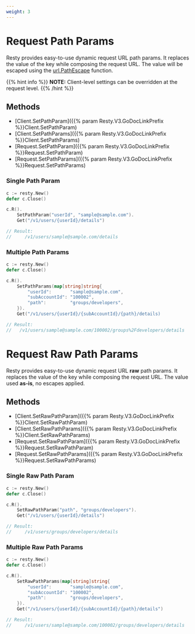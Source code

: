 ```yaml
---
weight: 3
---
```


# Request Path Params

Resty provides easy-to-use dynamic request URL path params. It replaces the value of the key while composing the request URL. The value will be escaped using the [url.PathEscape](https://pkg.go.dev/net/url#PathEscape) function.

{{% hint info %}}
**NOTE:** Client-level settings can be overridden at the request level.
{{% /hint %}}

## Methods
* [Client.SetPathParam]({{% param Resty.V3.GoDocLinkPrefix %}}Client.SetPathParam)
* [Client.SetPathParams]({{% param Resty.V3.GoDocLinkPrefix %}}Client.SetPathParams)
* [Request.SetPathParam]({{% param Resty.V3.GoDocLinkPrefix %}}Request.SetPathParam)
* [Request.SetPathParams]({{% param Resty.V3.GoDocLinkPrefix %}}Request.SetPathParams)

### Single Path Param
```go
c := resty.New()
defer c.Close()

c.R().
    SetPathParam("userId", "sample@sample.com").
    Get("/v1/users/{userId}/details")

// Result:
//     /v1/users/sample@sample.com/details

```

### Multiple Path Params
```go
c := resty.New()
defer c.Close()

c.R().
    SetPathParams(map[string]string{
        "userId":       "sample@sample.com",
        "subAccountId": "100002",
        "path":         "groups/developers",
    }).
    Get("/v1/users/{userId}/{subAccountId}/{path}/details)

// Result:
//   /v1/users/sample@sample.com/100002/groups%2Fdevelopers/details
```

# Request Raw Path Params

Resty provides easy-to-use dynamic request URL **raw** path params. It replaces the value of the key while composing the request URL. The value used **as-is**, no escapes applied.

## Methods
* [Client.SetRawPathParam]({{% param Resty.V3.GoDocLinkPrefix %}}Client.SetRawPathParam)
* [Client.SetRawPathParams]({{% param Resty.V3.GoDocLinkPrefix %}}Client.SetRawPathParams)
* [Request.SetRawPathParam]({{% param Resty.V3.GoDocLinkPrefix %}}Request.SetRawPathParam)
* [Request.SetRawPathParams]({{% param Resty.V3.GoDocLinkPrefix %}}Request.SetRawPathParams)

### Single Raw Path Param
```go
c := resty.New()
defer c.Close()

c.R().
    SetRawPathParam("path", "groups/developers").
    Get("/v1/users/{userId}/details")

// Result:
//     /v1/users/groups/developers/details
```

### Multiple Raw Path Params
```go
c := resty.New()
defer c.Close()

c.R().
    SetRawPathParams(map[string]string{
        "userId":       "sample@sample.com",
        "subAccountId": "100002",
        "path":         "groups/developers",
    }).
    Get("/v1/users/{userId}/{subAccountId}/{path}/details")

// Result:
//     /v1/users/sample@sample.com/100002/groups/developers/details
```